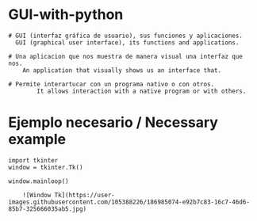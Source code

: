 # GUI-with-python

    # GUI (interfaz gráfica de usuario), sus funciones y aplicaciones.
      GUI (graphical user interface), its functions and applications.
    
    # Una aplicacion que nos muestra de manera visual una interfaz que nos.
    	An application that visually shows us an interface that.
			
    # Permite interartucar con un programa nativo o con otros.
			It allows interaction with a native program or with others.

# Ejemplo necesario /  Necessary example
    import tkinter
    window = tkinter.Tk()

    window.mainloop()
		
		![Window Tk](https://user-images.githubusercontent.com/105388226/186985074-e92b7c83-16c7-46d6-85b7-325666035ab5.jpg)
